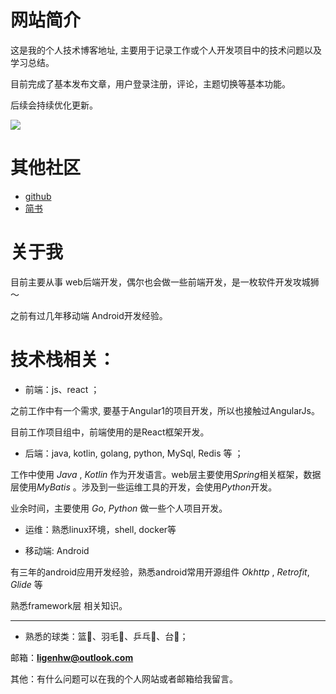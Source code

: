 # 网站简介

 这是我的个人技术博客地址, 主要用于记录工作或个人开发项目中的技术问题以及学习总结。

 目前完成了基本发布文章，用户登录注册，评论，主题切换等基本功能。

 后续会持续优化更新。

![](http://bestlang.cn:8080/)

# 其他社区

- [github](https://github.com/ligenhw)
- [简书](https://www.jianshu.com/u/91717b553bfd)

# 关于我

目前主要从事 web后端开发，偶尔也会做一些前端开发，是一枚软件开发攻城狮～

之前有过几年移动端 Android开发经验。

# 技术栈相关：

- 前端：js、react ；

之前工作中有一个需求, 要基于Angular1的项目开发，所以也接触过AngularJs。

目前工作项目组中，前端使用的是React框架开发。

- 后端：java, kotlin, golang, python, MySql, Redis 等 ；

工作中使用 *Java* , *Kotlin* 作为开发语言。web层主要使用*Spring*相关框架，数据层使用*MyBatis* 。涉及到一些运维工具的开发，会使用*Python*开发。

业余时间，主要使用 *Go*, *Python* 做一些个人项目开发。

- 运维：熟悉linux环境，shell, docker等

- 移动端: Android

有三年的android应用开发经验，熟悉android常用开源组件 *Okhttp* , *Retrofit*, *Glide* 等

熟悉framework层 相关知识。

---

- 熟悉的球类：篮🏀、羽毛🏸、乒乓🏓、台🎱；

邮箱：**ligenhw@outlook.com**

其他：有什么问题可以在我的个人网站或者邮箱给我留言。

